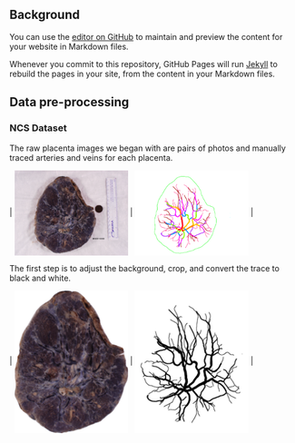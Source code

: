 ## Background

You can use the [editor on GitHub](https://github.com/canghel/placenta/edit/master/docs/README.md) to maintain and preview the content for your website in Markdown files.

Whenever you commit to this repository, GitHub Pages will run [Jekyll](https://jekyllrb.com/) to rebuild the pages in your site, from the content in your Markdown files.

## Data pre-processing

### NCS Dataset

The raw placenta images we began with are pairs of photos and manually traced arteries and veins for each placenta.

| <img align="center" src="img/preprocessing_raw_photo.png" width="200" alt="hi" class="inline"/>  | <img align="center" src="img/preprocessing_raw_trace.png" width="200" alt="hi" class="inline"/> |

<!-- <img hspace="20" /> <kbd><img align="left" src="img/preprocessing_raw_trace.png" width="200" alt="hi" class="inline"/></kbd>  
<br/><br/><br/><br/><br/><br/><br/><br/> -->

The first step is to adjust the background, crop, and convert the trace to black and white.  

| <img align="center" src="img/preprocessing_white_and_crop_photo.png" width="200" alt="hi" class="inline"/>  | <img align="center" src="img/preprocessing_white_and_crop_trace.png" width="200" alt="hi" class="inline"/> |

<!-- ```markdown
Syntax highlighted code block

# Header 1
## Header 2
### Header 3

- Bulleted
- List

1. Numbered
2. List

**Bold** and _Italic_ and `Code` text

[Link](url) and ![Image](src)
```

For more details see [GitHub Flavored Markdown](https://guides.github.com/features/mastering-markdown/).

### Jekyll Themes

Your Pages site will use the layout and styles from the Jekyll theme you have selected in your [repository settings](https://github.com/canghel/placenta/settings). The name of this theme is saved in the Jekyll `_config.yml` configuration file.

### Support or Contact

Having trouble with Pages? Check out our [documentation](https://help.github.com/categories/github-pages-basics/) or [contact support](https://github.com/contact) and we’ll help you sort it out. -->
